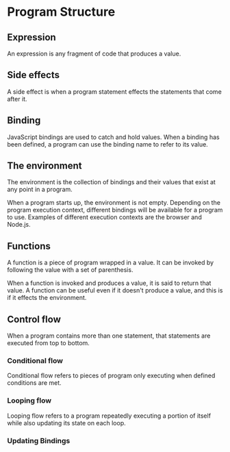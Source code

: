 # Program Structure

## Expression

An expression is any fragment of code that produces a value.

## Side effects

A side effect is when a program statement effects the statements that come after it.

## Binding

JavaScript bindings are used to catch and hold values. When a binding has been defined, a program can use the binding name to refer to its value.

## The environment

The environment is the collection of bindings and their values that exist at any point in a program.

When a program starts up, the environment is not empty. Depending on the program execution context, different bindings will be available for a program to use. Examples of different execution contexts are the browser and Node.js.

## Functions

A function is a piece of program wrapped in a value. It can be invoked by following the value with a set of parenthesis.

When a function is invoked and produces a value, it is said to return that value. A function can be useful even if it doesn't produce a value, and this is if it effects the environment.

## Control flow

When a program contains more than one statement, that statements are executed from top to bottom.

### Conditional flow

Conditional flow refers to pieces of program only executing when defined conditions are met.

### Looping flow

Looping flow refers to a program repeatedly executing a portion of itself while also updating its state on each loop.

### Updating Bindings